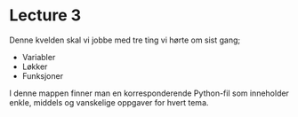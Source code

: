 # Lecture 3

Denne kvelden skal vi jobbe med tre ting vi hørte om sist gang;

- Variabler
- Løkker
- Funksjoner

I denne mappen finner man en korresponderende Python-fil som inneholder
enkle, middels og vanskelige oppgaver for hvert tema. 
